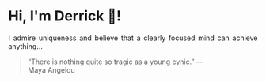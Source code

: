 # Hi, I'm Derrick 👋!
<p align="justify">I admire uniqueness and believe that a clearly focused mind can achieve anything...</p> 
<!-- #quote-start -->
<blockquote>&ldquo;There is nothing quite so tragic as a young cynic.&rdquo; &mdash; <footer>Maya Angelou</footer></blockquote>
<!-- #quote-end -->
